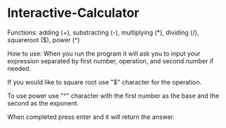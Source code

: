 # Interactive-Calculator

Functions: 
	adding (+), substracting (-), multiplying (*), dividing (/), squareroot ($), power (^)

How to use: When you run the program it will ask you to input your expression separated by 
	first number, operation, and second number if needed.
	
 If you would like to square root use "$" character for the operation.
	
 To use power use "^" character with the first number as the base and the second as the exponent.
	
 When completed press enter and it will return the answer.
